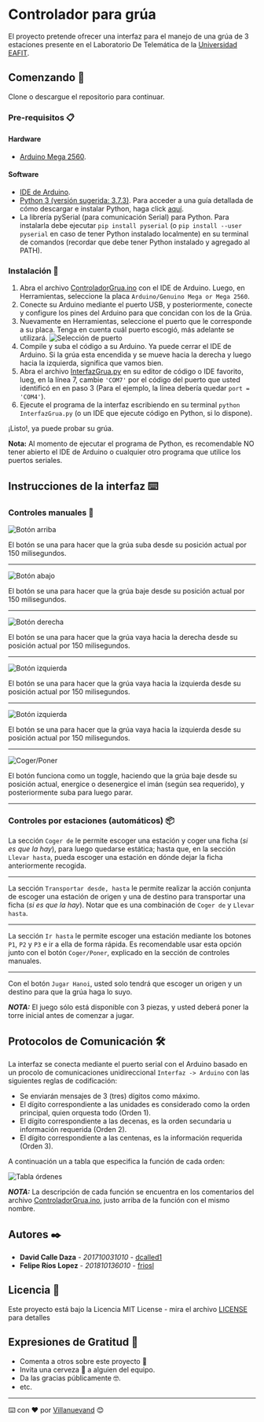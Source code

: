 # Controlador para grúa

El proyecto pretende ofrecer una interfaz para el manejo de una grúa de 3 estaciones presente en el Laboratorio De Telemática de la [Universidad EAFIT](http://www.eafit.edu.co/).

## Comenzando 🚀

Clone o descargue el repositorio para continuar.


### Pre-requisitos 📋

#### Hardware
- [Arduino Mega 2560](https://store.arduino.cc/usa/mega-2560-r3).

#### Software
- [IDE de Arduino](https://www.arduino.cc/en/Main/Software).
- [Python 3 (versión sugerida: 3.7.3)](https://www.python.org/downloads/). Para acceder a una guía detallada de cómo descargar e instalar Python, haga click [aquí](https://es.wikihow.com/instalar-Python).
- La librería pySerial (para comunicación Serial) para Python. Para instalarla debe ejecutar `pip install pyserial` (o `pip install --user pyserial` en caso de tener Python instalado localmente) en su terminal de comandos (recordar que debe tener Python instalado y agregado al PATH).

### Instalación 🔧

1. Abra el archivo [ControladorGrua.ino](ControladorGrua/ControladorGrua.ino) con el IDE de Arduino. Luego, en Herramientas, seleccione la placa `Arduino/Genuino Mega or Mega 2560`.
2. Conecte su Arduino mediante el puerto USB, y posteriormente, conecte y configure los pines del Arduino para que concidan con los de la Grúa.
3. Nuevamente en Herramientas, seleccione el puerto que le corresponde a su placa. Tenga en cuenta cuál puerto escogió, más adelante se utilizará.
![Selección de puerto](https://aprendiendoarduino.files.wordpress.com/2017/05/puerto_arduino1.png)
4. Compile y suba el código a su Arduino. Ya puede cerrar el IDE de Arduino.
Si la grúa esta encendida y se mueve hacia la derecha y luego hacia la izquierda, significa que vamos bien.
5. Abra el archivo [InterfazGrua.py](InterfazGrua.py) en su editor de código o IDE favorito, lueg, en la línea 7, cambie `'COM7'` por el código del puerto que usted identificó en en paso 3 (Para el ejemplo, la línea debería quedar `port = 'COM4'`).
6. Ejecute el programa de la interfaz escribiendo en su terminal `python InterfazGrua.py` (o un IDE que ejecute código en Python, si lo dispone).

¡Listo!, ya puede probar su grúa.

**Nota:** Al momento de ejecutar el programa de Python, es recomendable NO tener abierto el IDE de Arduino o cualquier otro programa que utilice los puertos seriales.

## Instrucciones de la interfaz ⌨️

### Controles manuales ️🔩

![Botón arriba](resources/flechaarriba.PNG)

El botón se una para hacer que la grúa suba desde su posición actual por 150 milisegundos.

---

![Botón abajo](resources/Flechabajo.PNG)

El botón se una para hacer que la grúa baje desde su posición actual por 150 milisegundos.

---

![Botón derecha](resources/Flechader.PNG)

El botón se una para hacer que la grúa vaya hacia la derecha desde su posición actual por 150 milisegundos.

---

![Botón izquierda](resources/Flechaizq.PNG)

El botón se una para hacer que la grúa vaya hacia la izquierda desde su posición actual por 150 milisegundos.

---

![Botón izquierda](resources/Flechaizq.PNG)

El botón se una para hacer que la grúa vaya hacia la izquierda desde su posición actual por 150 milisegundos.

---

![Coger/Poner](resources/rayo.png) 

El botón funciona como un toggle, haciendo que la grúa baje desde su posición actual, energice o desenergice el imán (según sea requerido), y posteriormente suba para luego parar.

---

### Controles por estaciones (automáticos) 📦

La sección `Coger de` le permite escoger una estación y coger una ficha (_si es que la hay_), para luego quedarse estática; hasta que, en la sección `Llevar hasta`, pueda escoger una estación en dónde dejar la ficha anteriormente recogida.

---

La sección `Transportar desde, hasta` le permite realizar la acción conjunta de escoger una estación de origen y una de destino para transportar una ficha (_si es que la hay_). Notar que es una combinación de `Coger de` y `Llevar hasta`.

---

La sección `Ir hasta` le permite escoger una estación mediante los botones `P1`, `P2` y `P3` e ir a ella de forma rápida. Es recomendable usar esta opción junto con el botón `Coger/Poner`, explicado en la sección de controles manuales.

---

Con el botón `Jugar Hanoi`, usted solo tendrá que escoger un origen y un destino para que la grúa haga lo suyo. 

___NOTA:___ El juego sólo está disponible con 3 piezas, y usted deberá poner la torre inicial antes de comenzar a jugar.

## Protocolos de Comunicación 🛠️

La interfaz se conecta mediante el puerto serial con el Arduino basado en un procolo de comunicaciones unidireccional `Interfaz -> Arduino` con las siguientes reglas de codificación:

- Se enviarán mensajes de 3 (tres) dígitos como máximo.
- El dígito correspondiente a las unidades es considerado como la orden principal, quien orquesta todo (Orden 1).
- El dígito correspondiente a las decenas, es la orden secundaria u información requerida (Orden 2).
- El dígito correspondiente a las centenas, es la información requerida (Orden 3).

A continuación un a tabla que especifica la función de cada orden:

![Tabla órdenes](resources/instrucciones.png)

___NOTA:___ La descripción de cada función se encuentra en los comentarios del archivo [ControladorGrua.ino](ControladorGrua/ControladorGrua.ino), justo arriba de la función con el mismo nombre.



## Autores ✒️

* **David Calle Daza** - *201710031010* - [dcalled1](https://github.com/dcalled1)
* **Felipe Ríos Lopez** - *201810136010* - [friosl](https://github.com/friosl)
 

## Licencia 📄

Este proyecto está bajo la Licencia MIT License - mira el archivo [LICENSE](LICENSE) para detalles

## Expresiones de Gratitud 🎁

* Comenta a otros sobre este proyecto 📢
* Invita una cerveza 🍺 a alguien del equipo. 
* Da las gracias públicamente 🤓.
* etc.

---
⌨️ con ❤️ por [Villanuevand](https://github.com/Villanuevand) 😊